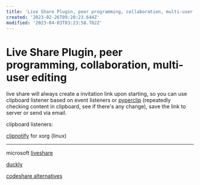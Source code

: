 ```yaml
---
title: 'Live Share Plugin, peer programming, collaboration, multi-user editing'
created: '2023-02-26T09:20:23.644Z'
modified: '2023-04-03T03:23:58.782Z'
---
```


# Live Share Plugin, peer programming, collaboration, multi-user editing

live share will always create a invitation link upon starting, so you can use clipboard listener based on event listeners or [pyperclip](https://pypi.org/project/pyperclip/) (repeatedly checking content in clipboard, see if there's any change), save the link to server or send via email.

clipboard listeners:

[clipnotify](https://github.com/cdown/clipnotify) for xorg (linux)

----

microsoft [liveshare](https://alternativeto.net/software/visual-studio-live-share/about/)

[duckly](https://alternativeto.net/software/gitduck/about/)

[codeshare alternatives](https://alternativeto.net/software/codeshare/?p=2)
